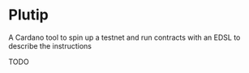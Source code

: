 # Plutip

A Cardano tool to spin up a testnet and run contracts with an EDSL to describe the instructions

TODO
